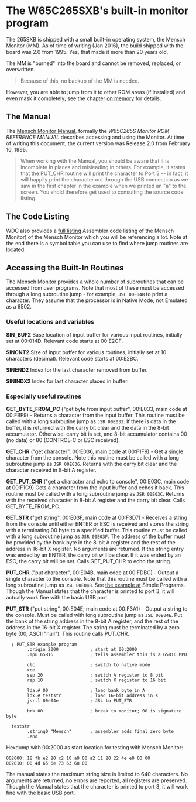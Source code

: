 # The W65C265SXB's built-in monitor program

The 265SXB is shipped with a small built-in operating system, the Mensch Monitor
(MM). As of time of writing (Jan 2016), the build shipped with the board was
2.0 from 1995. Yes, that made it more than 20 years old.

The MM is "burned" into the board and cannot be removed, replaced, or
overwritten. 

> Because of this, no backup of the MM is needed. 

However, you are able to jump from it to other ROM areas (if installed) and even
mask it completely; see the chapter [on
memory](https://github.com/scotws/265SXB-Guide/blob/master/memory.md) for
details.


## The Manual

The [Mensch Monitor
Manual](http://www.westerndesigncenter.com/Wdc/documentation/265monrom.pdf),
formally the *W65C265S Monitor ROM REFERENCE MANUAL* describes accessing and
using the Monitor. At time of writing this document, the current version was
Release 2.0 from February 10, 1995. 

> When working with the Manual, you should be aware that it is incomplete in
> places and misleading in others. For example, it states that the PUT_CHR 
> routine will print the character to Port 3 -- in fact, it will happily 
> print the character out through the USB connection as we saw in the 
> first chapter in the example when we printed an "a" to the screen. You shold
> therefore get used to consulting the source code listing.


## The Code Listing

WDC also provides a [full
listing](http://www.westerndesigncenter.com/wdc/documentation/265iromlist.pdf) Assembler
code listing of the Mensch Monitor) of the Mensch Monitor which you will be
referencing a lot. Note at the end there is a symbol table you can use to find
where jump routines are located. 


## Accessing the Built-In Routines

The Mensch Monitor provides a whole number of subroutines that can be accessed
from user programs. Note that most of these must be accessed through a long
subroutine jump - for example, ```JSL 00E04B``` to print a character. They
assume that the processor is in Native Mode, not Emulated as a 6502.

### Useful locations and variables

**SIN_BUF2** Base location of input buffer for various input routines, initially
set at 00:014D. Relevant code starts at 00:E2CF. 

**SINCNT2** Size of input buffer for various routines, initially set at 10
characters (decimal). Relevant code starts at 00:E2BC.

**SINEND2** Index for the last character removed from buffer.

**SININDX2** Index for last character placed in buffer. 


### Especially useful routines

**GET_BYTE_FROM_PC** ("get byte from input buffer", 00:E033, main code at
00:FBF9) - Returns a character from the input buffer. This routine must be
called with a long subroutine jump as ```JSR 00E033```. If there is data in the
buffer, it is returned with the carry bit clear and the data in the 8-bit
accumulator. Otherwise, carry bit is set, and 8-bit accumulator contains 00
(no data) or 80 (CONTROL-C or ESC received).

**GET_CHR** ("get character", 00:E036, main code at 00:F1F9) - Get a single
character from the console. Note this routine must be called with a long
subroutine jump as ```JSR 00E036```. Returns with the carry bit clear and the
character received in 8-bit A register.

**GET_PUT_CHR** ("get a character and echo to console", 00:E03C, main code at
00:F1C9) Gets a character from the input buffer and echos it back. This routine
must be called with a long subroutine jump as ```JSR 00E03C```. Returns with the
received character in 8-bit A register and the carry bit clear. Calls
GET_BYTE_FROM_PC. 

**GET_STR** ("get string", 00:E03F, main code at 00:F3D7) - Receives a string
from the console until either ENTER or ESC is received and stores the string
with a terminating 00 byte to a specified buffer. This routine must be called
with a long subroutine jump as ```JSR 00E03F```. The address of the buffer must
be provided by the bank byte in the 8-bit A register and the rest of the address
in 16-bit X register. No arguments are returned. If the string entry was ended
by an ENTER, the carry bit will be clear. If it was ended by an ESC, the carry
bit will be set. Calls GET_PUT_CHR to echo the string.

**PUT_CHR** ("put character", 00:E04B, main code at 00:FDBC) - Output a single
character to the console. Note that this routine must be called with a long
subroutine jump as ```JSL 00E04B```. See [the example
at](https://github.com/scotws/265SXB-Guide/blob/master/simple_programs.md)
Simple Programs. Though the Manual states that the character is printed to port
3, it will actually work fine with the basic USB port. 

**PUT_STR** ("put string", 00:E04E; main code at 00:F3A1) - Output a string to
the console. Must be called with long subroutine jump as ```JSL 00E04E```. Put
the bank of the string address in the 8-bit A register, and the rest of the
address in the 16-bit X register. The string must be terminated by a zero byte
(00, ASCII "null"). This routine calls PUT_CHR.  
```
  ; PUT_STR example program
        .origin 2000            ; start at 00:2000
        .mpu 65816              ; tells assembler this is a 65816 MPU

        clc                     ; switch to native mode
        xce 
        sep 20                  ; switch A register to 8 bit
        rep 10                  ; switch X register to 16 bit

        lda.# 00                ; load bank byte in A
        ldx.# teststr           ; load 16-bit address in X
        jsr.l 00e04e            ; JSL to PUT_STR

        brk 00                  ; break to monitor; 00 is signature byte

  teststr
        .string0 "Mensch"       ; assembler adds final zero byte
        .end
```
Hexdump with 00:2000 as start location for testing with Mensch Monitor:
```
002000: 18 fb e2 20 c2 10 a9 00 a2 11 20 22 4e e0 00 00 
002010: 00 4d 65 6e 73 63 68 00 
```

The manual states the maximum string size is limited to 640 characters. No
arguments are returned, no errors are reported, all registers are preserved.
Though the Manual states that the character is printed to port 3, it will
work fine with the basic USB port.
